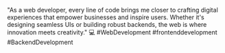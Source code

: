 "As a web developer, every line of code brings me closer to crafting digital experiences that empower businesses and inspire users. Whether it's designing seamless UIs or building robust backends, the web is where innovation meets creativity." 💻 #WebDevelopment #frontenddevelopment #BackendDevelopment
